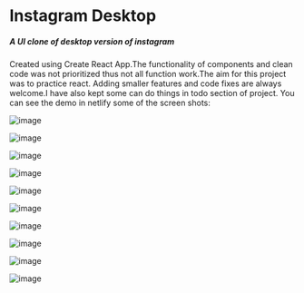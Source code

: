 # Instagram Desktop
##### _A UI clone of desktop version of instagram_
Created using Create React App.The functionality of components and clean code was not prioritized thus not all function work.The aim for this project was to practice react. Adding smaller features and code fixes are always welcome.I have also kept some can do things in todo section of project. You can see the demo in netlify
some of the screen shots: 

![image](https://user-images.githubusercontent.com/46261059/141044276-30c675e8-6012-4356-9d6e-9d36fe35ff57.png)

![image](https://user-images.githubusercontent.com/46261059/141044348-7eb6fe2e-7274-4aa2-b2dd-f0322a687d40.png)

![image](https://user-images.githubusercontent.com/46261059/141044370-f997cc41-879c-4162-bf14-6a68cccf47b5.png)

![image](https://user-images.githubusercontent.com/46261059/141044381-d4c184b7-516b-42bb-aea6-b002b9935b88.png)

![image](https://user-images.githubusercontent.com/46261059/141044422-be1fd244-881e-4430-8191-96b600770afe.png)

![image](https://user-images.githubusercontent.com/46261059/141044453-202c52d0-e5aa-402b-803f-f805bd628164.png)

![image](https://user-images.githubusercontent.com/46261059/141044469-d455f570-5705-4bc9-9c0d-574c3428ddf5.png)

![image](https://user-images.githubusercontent.com/46261059/141044488-a29229f2-1afb-4ca3-beed-6b500cf91dce.png)

![image](https://user-images.githubusercontent.com/46261059/141044506-2cde835c-9acb-42ec-8f83-59a1a82474bb.png)

![image](https://user-images.githubusercontent.com/46261059/141044549-ab03670f-f9d8-46a7-b0f3-787d475c6b23.png)
